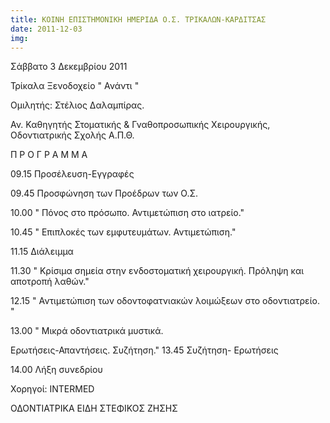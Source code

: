 ```yaml
---
title: ΚΟΙΝΗ ΕΠΙΣΤΗΜΟΝΙΚΗ ΗΜΕΡΙΔΑ Ο.Σ. ΤΡΙΚΑΛΩΝ-ΚΑΡΔΙΤΣAΣ
date: 2011-12-03
img: 
---
```

Σάββατο 3 Δεκεμβρίου 2011

Τρίκαλα Ξενοδοχείο " Ανάντι "

Ομιλητής: Στέλιος Δαλαμπίρας.

Αν. Καθηγητής Στοματικής & Γναθοπροσωπικής Χειρουργικής,
Οδοντιατρικής Σχολής Α.Π.Θ.


Π Ρ Ο Γ Ρ Α Μ Μ Α

09.15 Προσέλευση-Εγγραφές

09.45 Προσφώνηση των Προέδρων των Ο.Σ.

10.00 " Πόνος στο πρόσωπο. Αντιμετώπιση στο ιατρείο."

10.45 " Επιπλοκές των εμφυτευμάτων. Αντιμετώπιση."

11.15 Διάλειμμα

11.30 " Κρίσιμα σημεία στην ενδοστοματική χειρουργική.
Πρόληψη και αποτροπή λαθών."

12.15 " Αντιμετώπιση των οδοντοφατνιακών λοιμώξεων στο
οδοντιατρείο. "

13.00 " Μικρά οδοντιατρικά μυστικά.

Ερωτήσεις-Απαντήσεις. Συζήτηση."
13.45 Συζήτηση- Ερωτήσεις

14.00 Λήξη συνεδρίου

Χορηγοί:
INTERMED

ΟΔΟΝΤΙΑΤΡΙΚΑ ΕΙΔΗ
ΣΤΕΦΙΚΟΣ ΖΗΣΗΣ